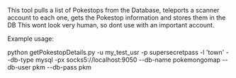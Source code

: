 This tool pulls a list of Pokestops from the Database, teleports a scanner account to each one, gets the Pokestop information and stores them in the DB
This wont look very human, so dont use with an important account.

Example usage:

python getPokestopDetails.py -u my_test_usr -p supersecretpass -l 'town' --db-type mysql -px socks5://localhost:9050 --db-name pokemongomap --db-user pkm --db-pass pkm
